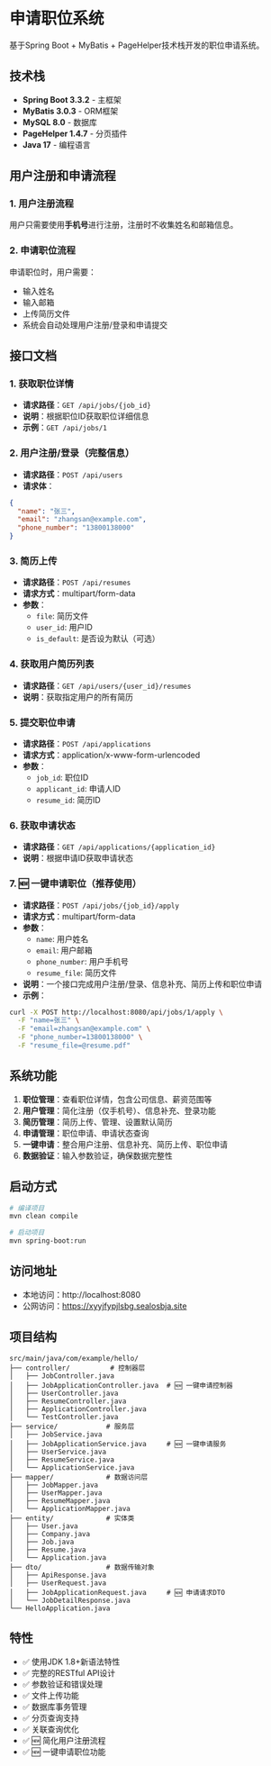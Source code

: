 # 申请职位系统

基于Spring Boot + MyBatis + PageHelper技术栈开发的职位申请系统。

## 技术栈

- **Spring Boot 3.3.2** - 主框架
- **MyBatis 3.0.3** - ORM框架
- **MySQL 8.0** - 数据库
- **PageHelper 1.4.7** - 分页插件
- **Java 17** - 编程语言


## 用户注册和申请流程

### 1. 用户注册流程
用户只需要使用**手机号**进行注册，注册时不收集姓名和邮箱信息。

### 2. 申请职位流程
申请职位时，用户需要：
- 输入姓名
- 输入邮箱
- 上传简历文件
- 系统会自动处理用户注册/登录和申请提交

## 接口文档

### 1. 获取职位详情
- **请求路径**：`GET /api/jobs/{job_id}`
- **说明**：根据职位ID获取职位详细信息
- **示例**：`GET /api/jobs/1`

### 2. 用户注册/登录（完整信息）
- **请求路径**：`POST /api/users`
- **请求体**：
```json
{
  "name": "张三",
  "email": "zhangsan@example.com",
  "phone_number": "13800138000"
}
```

### 3. 简历上传
- **请求路径**：`POST /api/resumes`
- **请求方式**：multipart/form-data
- **参数**：
  - `file`: 简历文件
  - `user_id`: 用户ID
  - `is_default`: 是否设为默认（可选）

### 4. 获取用户简历列表
- **请求路径**：`GET /api/users/{user_id}/resumes`
- **说明**：获取指定用户的所有简历

### 5. 提交职位申请
- **请求路径**：`POST /api/applications`
- **请求方式**：application/x-www-form-urlencoded
- **参数**：
  - `job_id`: 职位ID
  - `applicant_id`: 申请人ID
  - `resume_id`: 简历ID

### 6. 获取申请状态
- **请求路径**：`GET /api/applications/{application_id}`
- **说明**：根据申请ID获取申请状态

### 7. 🆕 一键申请职位（推荐使用）
- **请求路径**：`POST /api/jobs/{job_id}/apply`
- **请求方式**：multipart/form-data
- **参数**：
  - `name`: 用户姓名
  - `email`: 用户邮箱
  - `phone_number`: 用户手机号
  - `resume_file`: 简历文件
- **说明**：一个接口完成用户注册/登录、信息补充、简历上传和职位申请
- **示例**：
```bash
curl -X POST http://localhost:8080/api/jobs/1/apply \
  -F "name=张三" \
  -F "email=zhangsan@example.com" \
  -F "phone_number=13800138000" \
  -F "resume_file=@resume.pdf"
```

## 系统功能

1. **职位管理**：查看职位详情，包含公司信息、薪资范围等
2. **用户管理**：简化注册（仅手机号）、信息补充、登录功能
3. **简历管理**：简历上传、管理、设置默认简历
4. **申请管理**：职位申请、申请状态查询
5. **一键申请**：整合用户注册、信息补充、简历上传、职位申请
6. **数据验证**：输入参数验证，确保数据完整性

## 启动方式

```bash
# 编译项目
mvn clean compile

# 启动项目
mvn spring-boot:run
```

## 访问地址

- 本地访问：http://localhost:8080
- 公网访问：https://xyyjfypjlsbg.sealosbja.site

## 项目结构

```
src/main/java/com/example/hello/
├── controller/          # 控制器层
│   ├── JobController.java
│   ├── JobApplicationController.java  # 🆕 一键申请控制器
│   ├── UserController.java
│   ├── ResumeController.java
│   ├── ApplicationController.java
│   └── TestController.java
├── service/            # 服务层
│   ├── JobService.java
│   ├── JobApplicationService.java     # 🆕 一键申请服务
│   ├── UserService.java
│   ├── ResumeService.java
│   └── ApplicationService.java
├── mapper/             # 数据访问层
│   ├── JobMapper.java
│   ├── UserMapper.java
│   ├── ResumeMapper.java
│   └── ApplicationMapper.java
├── entity/             # 实体类
│   ├── User.java
│   ├── Company.java
│   ├── Job.java
│   ├── Resume.java
│   └── Application.java
├── dto/                # 数据传输对象
│   ├── ApiResponse.java
│   ├── UserRequest.java
│   ├── JobApplicationRequest.java     # 🆕 申请请求DTO
│   └── JobDetailResponse.java
└── HelloApplication.java
```

## 特性

- ✅ 使用JDK 1.8+新语法特性
- ✅ 完整的RESTful API设计
- ✅ 参数验证和错误处理
- ✅ 文件上传功能
- ✅ 数据库事务管理
- ✅ 分页查询支持
- ✅ 关联查询优化
- ✅ 🆕 简化用户注册流程
- ✅ 🆕 一键申请职位功能 
